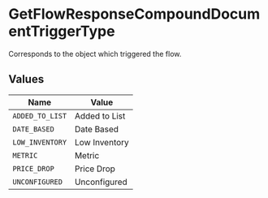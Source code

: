 # GetFlowResponseCompoundDocumentTriggerType

Corresponds to the object which triggered the flow.


## Values

| Name            | Value           |
| --------------- | --------------- |
| `ADDED_TO_LIST` | Added to List   |
| `DATE_BASED`    | Date Based      |
| `LOW_INVENTORY` | Low Inventory   |
| `METRIC`        | Metric          |
| `PRICE_DROP`    | Price Drop      |
| `UNCONFIGURED`  | Unconfigured    |